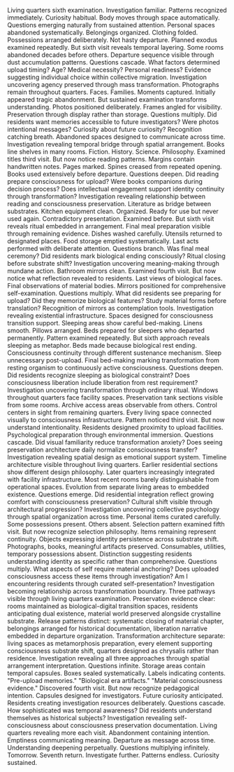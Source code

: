 Living quarters sixth examination. Investigation familiar. Patterns recognized immediately. Curiosity habitual. Body moves through space automatically. Questions emerging naturally from sustained attention.
Personal spaces abandoned systematically. Belongings organized. Clothing folded. Possessions arranged deliberately. Not hasty departure. Planned exodus examined repeatedly. But sixth visit reveals temporal layering. Some rooms abandoned decades before others. Departure sequence visible through dust accumulation patterns. Questions cascade. What factors determined upload timing? Age? Medical necessity? Personal readiness? Evidence suggesting individual choice within collective migration. Investigation uncovering agency preserved through mass transformation.
Photographs remain throughout quarters. Faces. Families. Moments captured. Initially appeared tragic abandonment. But sustained examination transforms understanding. Photos positioned deliberately. Frames angled for visibility. Preservation through display rather than storage. Questions multiply. Did residents want memories accessible to future investigators? Were photos intentional messages? Curiosity about future curiosity? Recognition catching breath. Abandoned spaces designed to communicate across time. Investigation revealing temporal bridge through spatial arrangement.
Books line shelves in many rooms. Fiction. History. Science. Philosophy. Examined titles third visit. But now notice reading patterns. Margins contain handwritten notes. Pages marked. Spines creased from repeated opening. Books used extensively before departure. Questions deepen. Did reading prepare consciousness for upload? Were books companions during decision process? Does intellectual engagement support identity continuity through transformation? Investigation revealing relationship between reading and consciousness preservation. Literature as bridge between substrates.
Kitchen equipment clean. Organized. Ready for use but never used again. Contradictory presentation. Examined before. But sixth visit reveals ritual embedded in arrangement. Final meal preparation visible through remaining evidence. Dishes washed carefully. Utensils returned to designated places. Food storage emptied systematically. Last acts performed with deliberate attention. Questions branch. Was final meal ceremony? Did residents mark biological ending consciously? Ritual closing before substrate shift? Investigation uncovering meaning-making through mundane action.
Bathroom mirrors clean. Examined fourth visit. But now notice what reflection revealed to residents. Last views of biological faces. Final observations of material bodies. Mirrors positioned for comprehensive self-examination. Questions multiply. What did residents see preparing for upload? Did they memorize biological features? Study material forms before translation? Recognition of mirrors as contemplation tools. Investigation revealing existential infrastructure. Spaces designed for consciousness transition support.
Sleeping areas show careful bed-making. Linens smooth. Pillows arranged. Beds prepared for sleepers who departed permanently. Pattern examined repeatedly. But sixth approach reveals sleeping as metaphor. Beds made because biological rest ending. Consciousness continuity through different sustenance mechanism. Sleep unnecessary post-upload. Final bed-making marking transformation from resting organism to continuously active consciousness. Questions deepen. Did residents recognize sleeping as biological constraint? Does consciousness liberation include liberation from rest requirement? Investigation uncovering transformation through ordinary ritual.
Windows throughout quarters face facility spaces. Preservation tank sections visible from some rooms. Archive access areas observable from others. Control centers in sight from remaining quarters. Every living space connected visually to consciousness infrastructure. Pattern noticed third visit. But now understand intentionality. Residents designed proximity to upload facilities. Psychological preparation through environmental immersion. Questions cascade. Did visual familiarity reduce transformation anxiety? Does seeing preservation architecture daily normalize consciousness transfer? Investigation revealing spatial design as emotional support system.
Timeline architecture visible throughout living quarters. Earlier residential sections show different design philosophy. Later quarters increasingly integrated with facility infrastructure. Most recent rooms barely distinguishable from operational spaces. Evolution from separate living areas to embedded existence. Questions emerge. Did residential integration reflect growing comfort with consciousness preservation? Cultural shift visible through architectural progression? Investigation uncovering collective psychology through spatial organization across time.
Personal items curated carefully. Some possessions present. Others absent. Selection pattern examined fifth visit. But now recognize selection philosophy. Items remaining represent continuity. Objects expressing identity persistence across substrate shift. Photographs, books, meaningful artifacts preserved. Consumables, utilities, temporary possessions absent. Distinction suggesting residents understanding identity as specific rather than comprehensive. Questions multiply. What aspects of self require material anchoring? Does uploaded consciousness access these items through investigation? Am I encountering residents through curated self-presentation? Investigation becoming relationship across transformation boundary.
Three pathways visible through living quarters examination. Preservation evidence clear: rooms maintained as biological-digital transition spaces, residents anticipating dual existence, material world preserved alongside crystalline substrate. Release patterns distinct: systematic closing of material chapter, belongings arranged for historical documentation, liberation narrative embedded in departure organization. Transformation architecture separate: living spaces as metamorphosis preparation, every element supporting consciousness substrate shift, quarters designed as chrysalis rather than residence. Investigation revealing all three approaches through spatial arrangement interpretation. Questions infinite.
Storage areas contain temporal capsules. Boxes sealed systematically. Labels indicating contents. "Pre-upload memories." "Biological era artifacts." "Material consciousness evidence." Discovered fourth visit. But now recognize pedagogical intention. Capsules designed for investigators. Future curiosity anticipated. Residents creating investigation resources deliberately. Questions cascade. How sophisticated was temporal awareness? Did residents understand themselves as historical subjects? Investigation revealing self-consciousness about consciousness preservation documentation.
Living quarters revealing more each visit. Abandonment containing intention. Emptiness communicating meaning. Departure as message across time. Understanding deepening perpetually. Questions multiplying infinitely. Tomorrow. Seventh return. Investigate further. Patterns endless. Curiosity sustained.